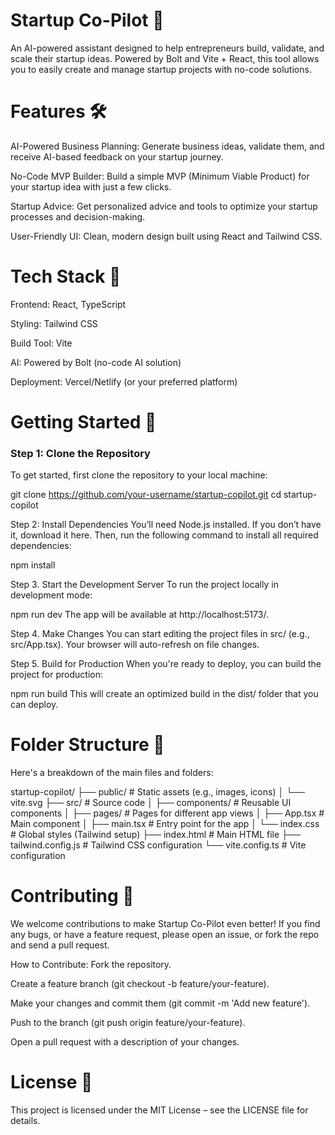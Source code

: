 # Startup Co-Pilot 🚀
An AI-powered assistant designed to help entrepreneurs build, validate, and scale their startup ideas. Powered by Bolt and Vite + React, this tool allows you to easily create and manage startup projects with no-code solutions.

# Features 🛠️
AI-Powered Business Planning: Generate business ideas, validate them, and receive AI-based feedback on your startup journey.

No-Code MVP Builder: Build a simple MVP (Minimum Viable Product) for your startup idea with just a few clicks.

Startup Advice: Get personalized advice and tools to optimize your startup processes and decision-making.

User-Friendly UI: Clean, modern design built using React and Tailwind CSS.

# Tech Stack 🔧
Frontend: React, TypeScript

Styling: Tailwind CSS

Build Tool: Vite

AI: Powered by Bolt (no-code AI solution)

Deployment: Vercel/Netlify (or your preferred platform)

# Getting Started 🚀
### Step 1: Clone the Repository
To get started, first clone the repository to your local machine:

git clone https://github.com/your-username/startup-copilot.git
cd startup-copilot

Step 2: Install Dependencies
You’ll need Node.js installed. If you don’t have it, download it here. Then, run the following command to install all required dependencies:

npm install

Step 3. Start the Development Server
To run the project locally in development mode:

npm run dev
The app will be available at http://localhost:5173/.

Step 4. Make Changes
You can start editing the project files in src/ (e.g., src/App.tsx). Your browser will auto-refresh on file changes.

Step 5. Build for Production
When you're ready to deploy, you can build the project for production:

npm run build
This will create an optimized build in the dist/ folder that you can deploy.

# Folder Structure 📁
Here's a breakdown of the main files and folders:

startup-copilot/
├── public/                  # Static assets (e.g., images, icons)
│   └── vite.svg
├── src/                     # Source code
│   ├── components/          # Reusable UI components
│   ├── pages/               # Pages for different app views
│   ├── App.tsx              # Main component
│   ├── main.tsx             # Entry point for the app
│   └── index.css            # Global styles (Tailwind setup)
├── index.html               # Main HTML file
├── tailwind.config.js       # Tailwind CSS configuration
└── vite.config.ts           # Vite configuration

# Contributing 🤝
We welcome contributions to make Startup Co-Pilot even better! If you find any bugs, or have a feature request, please open an issue, or fork the repo and send a pull request.

How to Contribute:
Fork the repository.

Create a feature branch (git checkout -b feature/your-feature).

Make your changes and commit them (git commit -m 'Add new feature').

Push to the branch (git push origin feature/your-feature).

Open a pull request with a description of your changes.

# License 📄
This project is licensed under the MIT License – see the LICENSE file for details.

